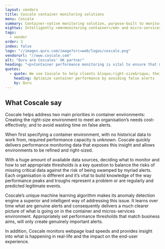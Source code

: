 ```yaml
---
layout: vendors
title: Coscale container monitoring solutions
menu: Coscale
summary: Container-native monitoring solution, purpose-built to monitor containers and microservices
eightws: Intelligently <em>monitoring container</em> and micro-services environments at scale
tags:
  - vendor
order: 3
index: false
logo: "//images.quru.com/image?src=web/logos/coscale.png"
vendorurl: "//www.coscale.com"
alt: "Quru are Coscales' UK partner"
heading: "<p>Container performance monitoring is vital to ensure that micro-services deliver.<p></p>As organisations take advantage of new container technology using OpenShift and Docker within a full stack, the inherent monitoring shortcomings start to ask difficult questions.  The detail that a well deployed Coscale monitoring environment can provide answers.</p><p>In our experience, Coscale is an outstanding monitoring platform that enables organisations to rapidly right-size a full stack container and microservices production environment. Feedback from our customer’s is very positive and the software is easy to deploy, with a well designed and easy to use user-interface.</p>"
quotes:
  - quote: We use Coscale to help clients &lsquo;right-size&rsquo; their container environments, scale as needed and avoid false alerts. This means they accelerate container deployments in production with confidence and gain metrics that guide them on how to achieve optimum performance
    heading: Optimize container performance by avoiding false alerts
    by: Quru
---
```

## What Coscale say

Coscale helps address two main priorities in container environments: Creating the right-size environment to meet an organisation&rsquo;s needs cost-effectively; and to avoid wasting time on false alerts. 

When first specifying a container environment, with no historical data to work from, required performance capacity is unknown. Coscale quickly delivers performance monitoring data that exposes this insight and allows environments to be refined and right-sized. 

With a huge amount of available data sources, deciding what to monitor and how to set appropriate thresholds is a key question to balance the risks of missing critical data against the risk of being swamped by myriad alerts. Each organisation is different and it’s vital to build knowledge of the way performance peaks and troughs represent a problem or are regularly and predicted legitimate events. 

Coscale&rsquo;s unique machine learning algorithm makes its anomaly detection engine a superior and intelligent way of addressing this issue.  It learns over time what are genuine alerts and consequently delivers a much clearer picture of what is going on in the container and micros-services environment. Appropriately set performance thresholds that match business aims, will only create genuinely important alerts. 

In addition, Coscale monitors webpage load speeds and provides insight into what is happening in real-life and the impact on the end-user experience. 
